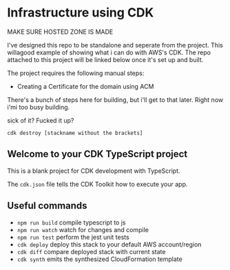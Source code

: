 # Infrastructure using CDK

MAKE SURE HOSTED ZONE IS MADE

I've designed this repo to be standalone and seperate from the project. This willagood example of showing what i can do with AWS's CDK. The repo attached to this project will be linked below once it's set up and built.

The project requires the following manual steps:

- Creating a Certificate for the domain using ACM

There's a bunch of steps here for building, but i'll get to that later. Right now i'mi too busy building.

<!-- - `npm run build`
- `cdk synth`
- `cdk deploy CahDomainStack`
- Manually set the name servers
- `cdk deploy CahCloneProjectStack`
- Check resources to make sure everything is ready. -->

sick of it? Fucked it up?

`cdk destroy [stackname without the brackets]`

## Welcome to your CDK TypeScript project

This is a blank project for CDK development with TypeScript.

The `cdk.json` file tells the CDK Toolkit how to execute your app.

## Useful commands

- `npm run build` compile typescript to js
- `npm run watch` watch for changes and compile
- `npm run test` perform the jest unit tests
- `cdk deploy` deploy this stack to your default AWS account/region
- `cdk diff` compare deployed stack with current state
- `cdk synth` emits the synthesized CloudFormation template
